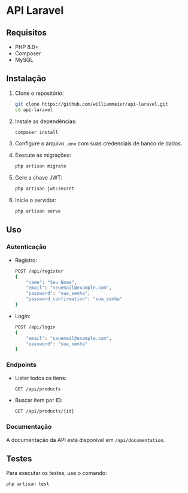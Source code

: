 # API Laravel

## Requisitos

-   PHP 8.0+
-   Composer
-   MySQL

## Instalação

1. Clone o repositório:

    ```bash
    git clone https://github.com/williammeier/api-laravel.git
    cd api-laravel
    ```

2. Instale as dependências:

    ```bash
    composer install
    ```

3. Configure o arquivo `.env` com suas credenciais de banco de dados.

4. Execute as migrações:

    ```bash
    php artisan migrate
    ```

5. Gere a chave JWT:

    ```bash
    php artisan jwt:secret
    ```

6. Inicie o servidor:
    ```bash
    php artisan serve
    ```

## Uso

### Autenticação

-   Registro:

    ```bash
    POST /api/register
    {
        "name": "Seu Nome",
        "email": "seuemail@example.com",
        "password": "sua_senha",
        "password_confirmation": "sua_senha"
    }
    ```

-   Login:
    ```bash
    POST /api/login
    {
        "email": "seuemail@example.com",
        "password": "sua_senha"
    }
    ```

### Endpoints

-   Listar todos os itens:

    ```bash
    GET /api/products
    ```

-   Buscar item por ID:
    ```bash
    GET /api/products/{id}
    ```

### Documentação

A documentação da API está disponível em `/api/documentation`.

## Testes

Para executar os testes, use o comando:

```bash
php artisan test
```
